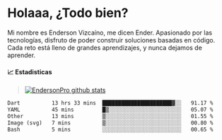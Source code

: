 
# Holaaa, ¿Todo bien?

Mi nombre es Enderson Vizcaíno, me dicen Ender. Apasionado por las tecnologías, disfruto de poder construir soluciones basadas en código. Cada reto está lleno de grandes aprendizajes, y nunca dejamos de aprender. 

#### :chart_with_upwards_trend: Estadisticas
> [![EndersonPro github stats](https://github-readme-stats.vercel.app/api?username=endersonpro&theme=vue-dark&show_icons=true)](https://github.com/anuraghazra/github-readme-stats) 


<!--START_SECTION:waka-->

```txt
Dart          13 hrs 33 mins  ██████████████████████▓░░   91.17 %
YAML          45 mins         █▒░░░░░░░░░░░░░░░░░░░░░░░   05.07 %
Other         13 mins         ▒░░░░░░░░░░░░░░░░░░░░░░░░   01.55 %
Image (svg)   7 mins          ▒░░░░░░░░░░░░░░░░░░░░░░░░   00.80 %
Bash          5 mins          ░░░░░░░░░░░░░░░░░░░░░░░░░   00.65 %
```

<!--END_SECTION:waka-->

[website]: https://endersonpro.github.io/portfolio/
[twitter]: https://twitter.com/endersonj_
[youtube]: https://youtube.com/ByEnderson
[instagram]: https://instagram.com/endersonvizc
[linkedin]: https://www.linkedin.com/in/enderson-vizcaino-2aa927175/
